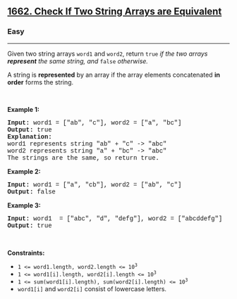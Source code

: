 <h2><a href="https://leetcode.com/problems/check-if-two-string-arrays-are-equivalent/">1662. Check If Two String Arrays are Equivalent</a></h2><h3>Easy</h3><hr><div><p>Given two string arrays <code style="font-family: monospace, Bangla770, sans-serif;">word1</code> and <code style="font-family: monospace, Bangla770, sans-serif;">word2</code>, return<em> </em><code style="font-family: monospace, Bangla770, sans-serif;">true</code><em> if the two arrays <strong>represent</strong> the same string, and </em><code style="font-family: monospace, Bangla770, sans-serif;">false</code><em> otherwise.</em></p>

<p>A string is <strong>represented</strong> by an array if the array elements concatenated <strong>in order</strong> forms the string.</p>

<p>&nbsp;</p>
<p><strong class="example">Example 1:</strong></p>

<pre style="font-family: SFMono-Regular, Consolas, &quot;Liberation Mono&quot;, Menlo, Courier, monospace, Bangla770, sans-serif;"><strong>Input:</strong> word1 = ["ab", "c"], word2 = ["a", "bc"]
<strong>Output:</strong> true
<strong>Explanation:</strong>
word1 represents string "ab" + "c" -&gt; "abc"
word2 represents string "a" + "bc" -&gt; "abc"
The strings are the same, so return true.</pre>

<p><strong class="example">Example 2:</strong></p>

<pre style="font-family: SFMono-Regular, Consolas, &quot;Liberation Mono&quot;, Menlo, Courier, monospace, Bangla770, sans-serif;"><strong>Input:</strong> word1 = ["a", "cb"], word2 = ["ab", "c"]
<strong>Output:</strong> false
</pre>

<p><strong class="example">Example 3:</strong></p>

<pre style="font-family: SFMono-Regular, Consolas, &quot;Liberation Mono&quot;, Menlo, Courier, monospace, Bangla770, sans-serif;"><strong>Input:</strong> word1  = ["abc", "d", "defg"], word2 = ["abcddefg"]
<strong>Output:</strong> true
</pre>

<p>&nbsp;</p>
<p><strong>Constraints:</strong></p>

<ul>
	<li><code style="font-family: monospace, Bangla770, sans-serif;">1 &lt;= word1.length, word2.length &lt;= 10<sup>3</sup></code></li>
	<li><code style="font-family: monospace, Bangla770, sans-serif;">1 &lt;= word1[i].length, word2[i].length &lt;= 10<sup>3</sup></code></li>
	<li><code style="font-family: monospace, Bangla770, sans-serif;">1 &lt;= sum(word1[i].length), sum(word2[i].length) &lt;= 10<sup>3</sup></code></li>
	<li><code style="font-family: monospace, Bangla770, sans-serif;">word1[i]</code> and <code style="font-family: monospace, Bangla770, sans-serif;">word2[i]</code> consist of lowercase letters.</li>
</ul>
</div>
